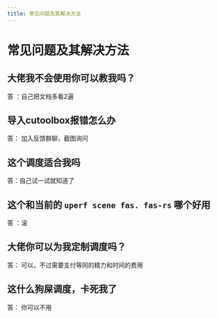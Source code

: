 ```yaml
---
title: 常见问题及其解决方法
---
```

# 常见问题及其解决方法

## 大佬我不会使用你可以教我吗？

答 ：自己把文档多看2遍

## 导入cutoolbox报错怎么办

答： 加入反馈群聊，截图询问

## 这个调度适合我吗

答：自己试一试就知道了

## 这个和当前的 `uperf scene fas. fas-rs` 哪个好用

答 ：滚
## 大佬你可以为我定制调度吗？

答： 可以，不过需要支付等同的精力和时间的费用

## 这什么狗屎调度，卡死我了

答： 你可以不用

